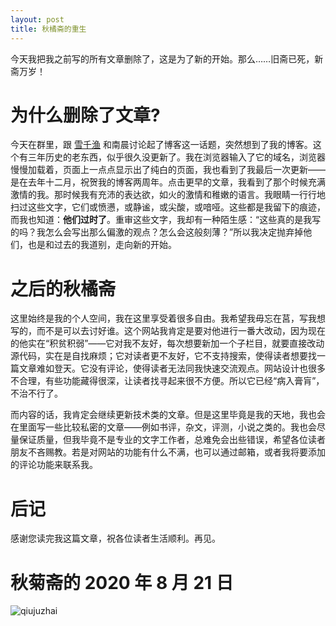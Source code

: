 ```yaml
---
layout: post
title: 秋橘斋的重生
---
```

今天我把我之前写的所有文章删除了，这是为了新的开始。那么……旧斋已死，新斋万岁！
<!--more-->
# 为什么删除了文章?

今天在群里，跟 [雪千渔](http://www.imxqy.com/) 和南晨讨论起了博客这一话题，突然想到了我的博客。这个有三年历史的老东西，似乎很久没更新了。我在浏览器输入了它的域名，浏览器慢慢加载着，页面上一点点显示出了纯白的页面，我也看到了我最后一次更新——是在去年十二月，祝贺我的博客两周年。点击更早的文章，我看到了那个时候充满激情的我。那时候我有充沛的表达欲，如火的激情和稚嫩的语言。我眼睛一行行地扫过这些文字，它们或愤懑，或静谧，或尖酸，或喑哑。这些都是我留下的痕迹，而我也知道：**他们过时了**。重审这些文字，我却有一种陌生感：“这些真的是我写的吗？我怎么会写出那么偏激的观点？怎么会这般刻薄？”所以我决定抛弃掉他们，也是和过去的我道别，走向新的开始。

# 之后的秋橘斋

这里始终是我的个人空间，我在这里享受着很多自由。我希望我毋忘在莒，写我想写的，而不是可以去讨好谁。这个网站我肯定是要对他进行一番大改动，因为现在的他实在“积贫积弱”——它对我不友好，每次想要新加一个子栏目，就要直接改动源代码，实在是自找麻烦；它对读者更不友好，它不支持搜索，使得读者想要找一篇文章难如登天。它没有评论，使得读者无法同我快速交流观点。网站设计也很多不合理，有些功能藏得很深，让读者找寻起来很不方便。所以它已经“病入膏肓”，不治不行了。

而内容的话，我肯定会继续更新技术类的文章。但是这里毕竟是我的天地，我也会在里面写一些比较私密的文章——例如书评，杂文，评测，小说之类的。我也会尽量保证质量，但我毕竟不是专业的文字工作者，总难免会出些错误，希望各位读者朋友不吝赐教。若是对网站的功能有什么不满，也可以通过邮箱，或者我将要添加的评论功能来联系我。

# 后记

感谢您读完我这篇文章，祝各位读者生活顺利。再见。

# 秋菊斋的 2020 年 8 月 21 日

![qiujuzhai](../../../../public/images/qiujuzhai20200821.png)
